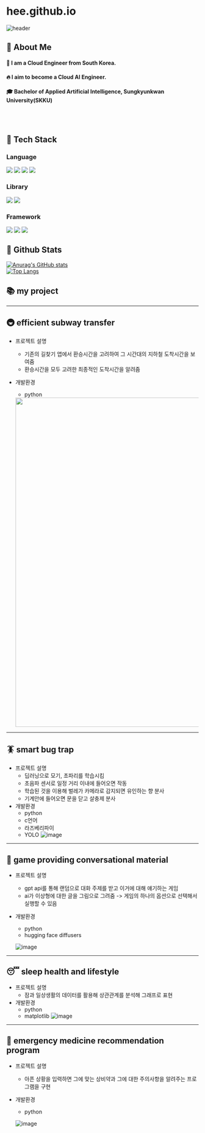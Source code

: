 # hee.github.io

<div>
  
  <!--Header-->
  ![header](https://capsule-render.vercel.app/api?type=waving&color=gradient&height=300&section=header&text=Good%20to%20see%20you%20%F0%9F%A4%97)
  
</div>

<div>
  <!--Body-->
  
  ## 👀 About Me
  #### :raising_hand: I am a Cloud Engineer from South Korea.<br/>
  #### :fire: I aim to become a Cloud AI Engineer.<br/>
  #### :mortar_board: Bachelor of Applied Artificial Intelligence, Sungkyunkwan University(SKKU)
  <br/>
  <br/>
  
  ## 🧱 Tech Stack
  ### Language
  <!--Python-->
  <img src="https://img.shields.io/badge/Python-3776AB?style=flat-square&logo=Python&logoColor=white"/>
  <!--JavaScript-->
  <img src="https://img.shields.io/badge/JavaScript-F7DF1E?style=flat-square&logo=JavaScript&logoColor=white"/>
  <!--HTML5-->
  <img src="https://img.shields.io/badge/HTML5-E34F26?style=flat-square&logo=HTML5&logoColor=white"/>
  <!--CSS-->
  <img src="https://img.shields.io/badge/CSS3-1572B6?style=flat-square&logo=CSS3&logoColor=white"/>
  <br/>
  
  ### Library
  <!--PyTorch-->
  <img src="https://img.shields.io/badge/PyTorch-EE4C2C?style=flat-square&logo=PyTorch&logoColor=white"/>
  <!--Selenium-->
  <img src="https://img.shields.io/badge/Selenium-43B02A?style=flat-square&logo=Selenium&logoColor=white"/>
  <br/>
  
  ### Framework
  <!--Flask-->
  <img src="https://img.shields.io/badge/Flask-000000?style=flat-square&logo=Flask&logoColor=white"/>
  <!--Django-->
  <img src="https://img.shields.io/badge/Django-092E20?style=flat-square&logo=Django&logoColor=white"/>
  <!--React-->
  <img src="https://img.shields.io/badge/React-61DAFB?style=flat-square&logo=React&logoColor=white&Color=white"/>
  <br/>
  
  ## 🤔 Github Stats
  [![Anurag's GitHub stats](https://github-readme-stats.vercel.app/api?username=hee4040)](https://github.com/anuraghazra/github-readme-stats)
  <br/>
  [![Top Langs](https://github-readme-stats.vercel.app/api/top-langs/?username=hee4040)](https://github.com/anuraghazra/github-readme-stats)
  
</div>

<!--
**Jiyu-Kim/Jiyu-Kim** is a ✨ _special_ ✨ repository because its `README.md` (this file) appears on your GitHub profile.

Here are some ideas to get you started:
- Hi there 👋
- 🔭 I’m currently working on ...
- 🌱 I’m currently learning ...
- 👯 I’m looking to collaborate on ...
- 🤔 I’m looking for help with ...
- 💬 Ask me about ...
- 📫 How to reach me: ...
- 😄 Pronouns: ...
- ⚡ Fun fact: ...
-->

  ## 📚 my project
---
## 🚇 efficient subway transfer
- 프로젝트 설명
  - 기존의 길찾기 앱에서 환승시간을 고려하여 그 시간대의 지하철 도착시간을 보여줌
  - 환승시간을 모두 고려한 최종적인 도착시간을 알려줌
- 개발환경 
  - python

   <image width=863 src="https://github.com/user-attachments/assets/bd06f462-1648-43fe-bcb8-0eca521c7c4a">
---
## 🪳 smart bug trap
- 프로젝트 설명
  - 딥러닝으로 모기, 초파리를 학습시킴
  - 초음파 센서로 일정 거리 이내에 들어오면 작동
  - 학습된 것을 이용해 벌레가 카메라로 감지되면 유인하는 향 분사
  - 기계안에 들어오면 문을 닫고 살충제 분사
- 개발환경
  - python
  - c언어
  - 라즈베리파이
  - YOLO
  ![image](https://github.com/user-attachments/assets/bf51bbfd-0801-40af-beb6-c875020f0a1f)
---
## 💬 game providing conversational material
- 프로젝트 설명
  - gpt api를 통해 랜덤으로 대화 주제를 받고 이거에 대해 얘기하는 게임
  - ai가 이상형에 대한 글을 그림으로 그려줌 -> 게임의 하나의 옵션으로 선택해서 실행할 수 있음
- 개발환경
  - python
  - hugging face diffusers

  ![image](https://github.com/user-attachments/assets/9e807ddc-d26e-4c0d-8e66-c2241769d8e8)
---
## 😴 sleep health and lifestyle
- 프로젝트 설명
  - 잠과 일상생활의 데이터를 활용해 상관관계를 분석해 그래프로 표현
- 개발환경
  - python
  - matplotlib
  ![image](https://github.com/user-attachments/assets/52e07350-5007-4378-b593-9b329672418d)
---
## 💊 emergency medicine recommendation program
- 프로젝트 설명
  - 아픈 상황을 입력하면 그에 맞는 상비약과 그에 대한 주의사항을 알려주는 프로그램을 구현
- 개발환경
  - python

   ![image](https://github.com/user-attachments/assets/ab043f3a-3d1a-4f90-8f31-f971309a3897) 
